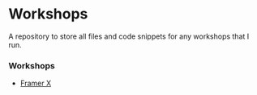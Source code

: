 # Workshops

A repository to store all files and code snippets for any workshops that I run.

### Workshops

* [Framer X](./framer-x)